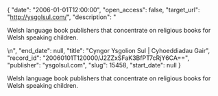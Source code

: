 {
  "date": "2006-01-01T12:00:00", 
  "open_access": false, 
  "target_url": "http://ysgolsul.com/", 
  "description": "<p>Welsh language book publishers that concentrate on religious books for Welsh speaking children.</p>\n", 
  "end_date": null, 
  "title": "Cyngor Ysgolion Sul | Cyhoeddiadau Gair", 
  "record_id": "20060101T120000/J2ZZxSFaK3BfPT7cRjY6CA==", 
  "publisher": "ysgolsul.com", 
  "slug": 15458, 
  "start_date": null
}

<p>Welsh language book publishers that concentrate on religious books for Welsh speaking children.</p>
